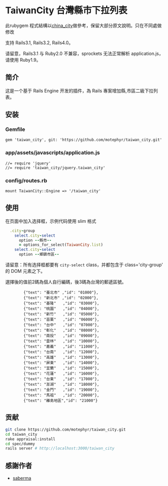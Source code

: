 # TaiwanCity 台灣縣市下拉列表 

此rubygem 程式結構以[china_city](https://github.com/saberma/china_city)做參考，保留大部分原文說明。只在不同處做修改

支持 Rails3.1, Rails3.2, Rails4.0。

请留意，Rails3.1 与 Ruby2.0 不兼容，sprockets 无法正常解析 application.js，请使用 Ruby1.9。

## 简介

这是一个基于 Rails Engine 开发的插件，為 Rails 專案增加縣,市區二級下拉列表。

## 安装

### Gemfile

    gem 'taiwan_city', git: 'https://github.com/motephyr/taiwan_city.git'

### app/assets/javascripts/application.js

    //= require 'jquery'
    //= require 'taiwan_city/jquery.taiwan_city'

### config/routes.rb

    mount TaiwanCity::Engine => '/taiwan_city'

## 使用

在页面中加入选择框，示例代码使用 slim 格式

```ruby
  .city-group
    select.city-select
      option --縣市--
      = options_for_select(TaiwanCity.list)
    select.city-select
      option --鄉鎮市區--
```

请留意：所有选择框都要有 `city-select` class，并都包含于 class='city-group' 的 DOM 元素之下。

選擇後的值前2碼為個人自行編碼，後3碼為台灣的郵遞區號。

```
        {"text": "臺北市" ,"id": "01000"},
        {"text": "新北市" ,"id": "02000"},
        {"text": "基隆"   ,"id": "03000"},
        {"text": "桃園"   ,"id": "04000"},
        {"text": "新竹"   ,"id": "05000"},
        {"text": "苗栗"   ,"id": "06000"},
        {"text": "台中"   ,"id": "07000"},
        {"text": "彰化"   ,"id": "08000"},
        {"text": "南投"   ,"id": "09000"},
        {"text": "雲林"   ,"id": "10000"},
        {"text": "嘉義"   ,"id": "11000"},
        {"text": "台南"   ,"id": "12000"},
        {"text": "高雄"   ,"id": "13000"},
        {"text": "屏東"   ,"id": "14000"},
        {"text": "宜蘭"   ,"id": "15000"},
        {"text": "花蓮"   ,"id": "16000"},
        {"text": "台東"   ,"id": "17000"},
        {"text": "澎湖"   ,"id": "18000"},
        {"text": "金門"   ,"id": "19000"},
        {"text": "馬祖"   ,"id": "20000"},
        {"text": "離島地區","id": "21000"}
```

## 贡献

```bash
git clone https://github.com/motephyr/taiwan_city.git
cd taiwan_city
rake appraisal:install
cd spec/dummy
rails server # http://localhost:3000/taiwan_city
```

## 感謝作者

* [saberma](https://github.com/saberma)
